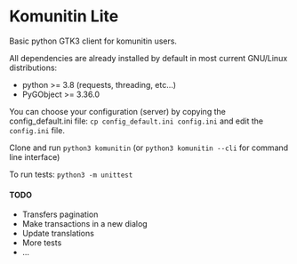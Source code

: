 # Komunitin Lite

Basic python GTK3 client for komunitin users.

All dependencies are already installed by default in most current GNU/Linux distributions:
- python >= 3.8 (requests, threading, etc...)
- PyGObject >= 3.36.0

You can choose your configuration (server) by copying the config_default.ini file: 
    `cp config_default.ini config.ini`
and edit the `config.ini` file.

Clone and run `python3 komunitin` 
(or `python3 komunitin --cli` for command line interface)

To run tests: `python3 -m unittest`

#### TODO
- Transfers pagination
- Make transactions in a new dialog
- Update translations
- More tests
- ... 

